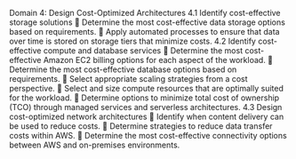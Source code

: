 Domain 4: Design Cost-Optimized Architectures
4.1 Identify cost-effective storage solutions
 Determine the most cost-effective data storage options based on requirements.
 Apply automated processes to ensure that data over time is stored on storage tiers that
minimize costs.
4.2 Identify cost-effective compute and database services
 Determine the most cost-effective Amazon EC2 billing options for each aspect of the
workload.
 Determine the most cost-effective database options based on requirements.
 Select appropriate scaling strategies from a cost perspective.
 Select and size compute resources that are optimally suited for the workload.
 Determine options to minimize total cost of ownership (TCO) through managed services and
serverless architectures.
4.3 Design cost-optimized network architectures
 Identify when content delivery can be used to reduce costs.
 Determine strategies to reduce data transfer costs within AWS.
 Determine the most cost-effective connectivity options between AWS and on-premises
environments.